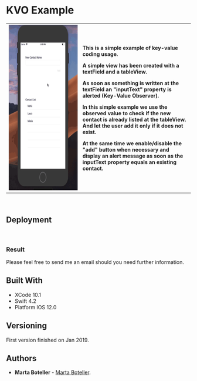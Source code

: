 # KVO Example

<table border=0 bordercolorlight=white>
<tr>
<th width=40%>
<img src="https://github.com/martaboteller/KVOExample/blob/master/KVOExample/resources/kvo.gif?raw=true" width="300" height="450"> 
</th>
<th align="left" width=60%>
  <p>This is a simple example of key-value coding usage.</p>
  
  <p>A simple view has been created with a textField and a tableView.</p>
  <p>
  As soon as something is written at the textField an "inputText" property is alerted (Key-Value Observer).
 
 <p> In this simple example we use the observed value to check if the new contact is already listed at the tableView. And let the user add it only if it does not exist.  </p>
  <p>
  At the same time we enable/disable the "add" button when necessary and display an alert message as soon as the inputText property equals an existing contact. 
  </p>
</th>
</tr>
</table>


&nbsp;

## Deployment


&nbsp;


### Result

Please feel free to send me an email should you need further information.

## Built With

* XCode 10.1
* Swift 4.2
* Platform IOS 12.0

## Versioning

First version finished on Jan 2019.

## Authors

* **Marta Boteller** - [Marta Boteller](https://github.com/martaboteller).

